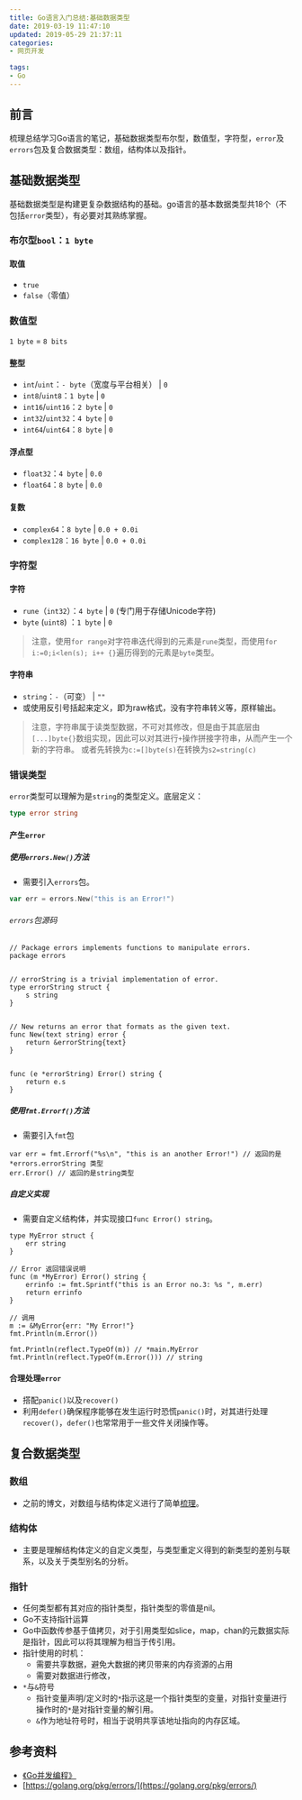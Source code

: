 ```yaml
---
title: Go语言入门总结:基础数据类型
date: 2019-03-19 11:47:10
updated: 2019-05-29 21:37:11
categories:
- 网页开发

tags:
- Go
---
```

## 前言
梳理总结学习Go语言的笔记，基础数据类型布尔型，数值型，字符型，`error`及`errors`包及复合数据类型：数组，结构体以及指针。

<!-- more -->
## 基础数据类型
基础数据类型是构建更复杂数据结构的基础。go语言的基本数据类型共18个（不包括`error`类型），有必要对其熟练掌握。

### 布尔型`bool`：`1 byte`
#### 取值
- `true`
- `false`（零值）

### 数值型
`1 byte` = `8 bits`

#### 整型
- `int`/`uint`：`- byte`（宽度与平台相关） | `0`
- `int8`/`uint8`：`1 byte` | `0`
- `int16`/`uint16`：`2 byte` | `0`
- `int32`/`uint32`：`4 byte` | `0`
- `int64`/`uint64`：`8 byte` | `0`

#### 浮点型
- `float32`：`4 byte` | `0.0`
- `float64`：`8 byte` | `0.0`

#### 复数
- `complex64`：`8 byte` | `0.0 + 0.0i`
- `complex128`：`16 byte` | `0.0 + 0.0i`

### 字符型
#### 字符
- `rune`（`int32`）：`4 byte` | `0` (专门用于存储Unicode字符)
- `byte` (`uint8`) ：`1 byte` | `0`

> 注意，使用`for range`对字符串迭代得到的元素是`rune`类型，而使用`for i:=0;i<len(s); i++ {}`遍历得到的元素是`byte`类型。

#### 字符串
- `string`：`-`（可变） | `""`
- 或使用反引号括起来定义，即为raw格式，没有字符串转义等，原样输出。

> 注意，字符串属于读类型数据，不可对其修改，但是由于其底层由`[...]byte{}`数组实现，因此可以对其进行`+`操作拼接字符串，从而产生一个新的字符串。
> 或者先转换为`c:=[]byte(s)`在转换为`s2=string(c)`

### 错误类型
`error`类型可以理解为是`string`的类型定义。底层定义：
```go
type error string
```

#### 产生`error`
##### 使用`errors.New()`方法
- 需要引入`errors`包。

```go
var err = errors.New("this is an Error!")
```

###### `errors`包源码
```
// Package errors implements functions to manipulate errors.
package errors


// errorString is a trivial implementation of error.
type errorString struct {
    s string
}


// New returns an error that formats as the given text.
func New(text string) error {
    return &errorString{text}
}


func (e *errorString) Error() string {
    return e.s
}
```

##### 使用`fmt.Errorf()`方法
- 需要引入`fmt`包
```
var err = fmt.Errorf("%s\n", "this is an another Error!") // 返回的是*errors.errorString 类型
err.Error() // 返回的是string类型
```

##### 自定义实现
- 需要自定义结构体，并实现接口`func Error() string`。

```
type MyError struct {
    err string
}

// Error 返回错误说明
func (m *MyError) Error() string {
    errinfo := fmt.Sprintf("this is an Error no.3: %s ", m.err)
    return errinfo
}

// 调用
m := &MyError{err: "My Error!"}
fmt.Println(m.Error())

fmt.Println(reflect.TypeOf(m)) // *main.MyError
fmt.Println(reflect.TypeOf(m.Error())) // string
```

#### 合理处理`error`
- 搭配`panic()`以及`recover()`
- 利用`defer()`确保程序能够在发生运行时恐慌`panic()`时，对其进行处理`recover()`，`defer()`也常常用于一些文件关闭操作等。

## 复合数据类型
### 数组
- 之前的博文，对数组与结构体定义进行了简单[梳理](https://cvblogs.cn/2018/06/22/develop/go_basic_intro_datastructs/)。

### 结构体
- 主要是理解结构体定义的自定义类型，与类型重定义得到的新类型的差别与联系，以及关于类型别名的分析。

### 指针
- 任何类型都有其对应的指针类型，指针类型的零值是nil。
- Go不支持指针运算
- Go中函数传参基于值拷贝，对于引用类型如slice，map，chan的元数据实际是指针，因此可以将其理解为相当于传引用。
- 指针使用的时机：
    - 需要共享数据，避免大数据的拷贝带来的内存资源的占用
    - 需要对数据进行修改，
- `*`与`&`符号
    - 指针变量声明/定义时的`*`指示这是一个指针类型的变量，对指针变量进行操作时的`*`是对指针变量的解引用。
    - `&`作为地址符号时，相当于说明共享该地址指向的内存区域。

## 参考资料
- [《Go并发编程》](https://book.douban.com/subject/27016236/)
- [https://golang.org/pkg/errors/](https://golang.org/pkg/errors/)